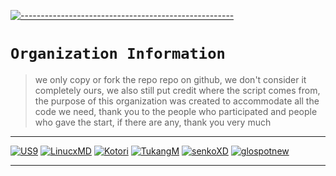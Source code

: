 [![-----------------------------------------------------](https://raw.githubusercontent.com/andreasbm/readme/master/assets/lines/colored.png)](#table-of-contents)

# `Organization Information`
> we only copy or fork the repo repo on github, we don't consider it completely ours, we also still put credit where the script comes from, the purpose of this organization was created to accommodate all the code we need, thank you to the people who participated and people who gave the start, if there are any, thank you very much 

------

[![US9](https://github.com/NeeasTooID.png?size=100)](https://github.com/NeeasTooID)
[![LinucxMD](https://github.com/NeofetchNpc.png?size=100)](https://github.com/NeofetchNpc)
[![Kotori](https://github.com/yuuviekone.png?size=100)](https://github.com/yuuviekone)
[![TukangM](https://github.com/TukangM.png?size=100)](https://github.com/TukangM)
[![senkoXD](https://github.com/senkoXD.png?size=100)](https://github.com/senkoXD)
[![glospotnew](https://github.com/glospotnew.png?size=100)](https://github.com/glospotnew)

------

